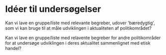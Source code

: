 # Idéer til undersøgelser
Kan vi lave en gruppe/liste med relevante begreber, udover 'bæredygtig', som vi kan bruge til at måle udviklingen i aktualiteten af politikområdet?

Kan vi lave en gruppe/liste med relavente begreber for andre politikområder for at undersøge udviklingen i deres aktualitet sammenlignet med etisk handel?